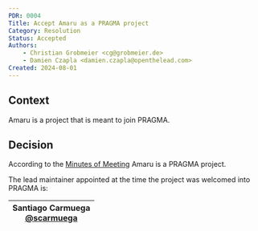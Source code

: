 ```yaml
---
PDR: 0004
Title: Accept Amaru as a PRAGMA project
Category: Resolution
Status: Accepted 
Authors:
    - Christian Grobmeier <cg@grobmeier.de>
    - Damien Czapla <damien.czapla@openthelead.com>
Created: 2024-08-01
---
```


## Context

Amaru is a project that is meant to join PRAGMA.

## Decision

According to the [Minutes of Meeting](https://github.com/pragma-org/PDRs/blob/main/PDR-0004-Resolution-Accept-Amaru/20240418_Meeting_Minutes_PRAGMA_Administrative_Board_signed.pdf) Amaru is a PRAGMA project.

The lead maintainer appointed at the time the project was welcomed into PRAGMA is:

| Santiago Carmuega <br/> [@scarmuega][] |
| ---                               |        

[@scarmuega]: https://github.com/scarmuega

